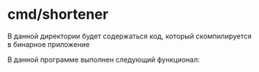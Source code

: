 # cmd/shortener

В данной директории будет содержаться код, который скомпилируется в бинарное приложение

В данной программе выполнен следующий функционал: